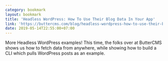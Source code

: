 ```yaml
---
category: bookmark
layout: bookmark
title: 'Headless WordPress: How To Use Their Blog Data In Your App'
link: 'https://buttercms.com/blog/headless-wordpress-how-to-use-their-blog-data-in-your-app'
date: 2019-05-14T22:55:00+07:00
---
```


More Headless WordPress examples! This time, the folks over at ButterCMS shows us how to fetch data from anywhere, while showing how to build a CLI which pulls WordPress posts as an example.
